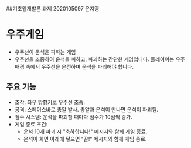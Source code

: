 ##기초웹개발론 과제 2020105097 윤지영

# 우주게임
* 우주선이 운석을 피하는 게임
* 우주선을 조종하여 운석을 피하고, 파괴하는 간단한 게임입니다. 플레이어는 우주 배경 속에서 우주선을 운전하며 운석을 파괴해야 합니다.

## 주요 기능
* 조작: 좌우 방향키로 우주선 조종.
* 공격: 스페이스바로 총알 발사. 총알과 운석이 만나면 운석이 파괴됨.
* 점수 시스템: 운석을 파괴할 때마다 점수가 10점씩 증가.
* 게임 종료 조건:
  * 운석 10개 파괴 시 "축하합니다!" 메시지와 함께 게임 종료.
  * 운석이 화면 아래에 닿으면 "끝!" 메시지와 함께 게임 종료.

